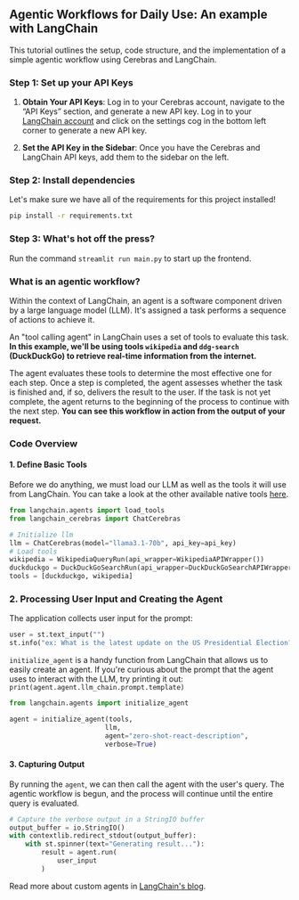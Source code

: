 ## Agentic Workflows for Daily Use: An example with LangChain

This tutorial outlines the setup, code structure, and the implementation of a simple agentic workflow using Cerebras and LangChain.

<!-- ![finished product](./alienMath.png) -->

### Step 1: Set up your API Keys

1. **Obtain Your API Keys**: Log in to your Cerebras account, navigate to the “API Keys” section, and generate a new API key. Log in to your [LangChain account](https://smith.langchain.com) and click on the settings cog in the bottom left corner to generate a new API key.

2. **Set the API Key in the Sidebar**: Once you have the Cerebras and LangChain API keys, add them to the sidebar on the left.

### Step 2: Install dependencies

Let's make sure we have all of the requirements for this project installed!
```bash
pip install -r requirements.txt
```

### Step 3: What's hot off the press?

Run the command `streamlit run main.py` to start up the frontend.

### What is an agentic workflow?
Within the context of LangChain, an agent is a software component driven by a large language model (LLM). It's assigned a task performs a sequence of actions to achieve it.

An "tool calling agent" in LangChain uses a set of tools to evaluate this task. **In this example, we'll be using tools `wikipedia` and `ddg-search` (DuckDuckGo) to retrieve real-time information from the internet.**

The agent evaluates these tools to determine the most effective one for each step. Once a step is completed, the agent assesses whether the task is finished and, if so, delivers the result to the user. If the task is not yet complete, the agent returns to the beginning of the process to continue with the next step. **You can see this workflow in action from the output of your request.**

### Code Overview

#### 1. Define Basic Tools

Before we do anything, we must load our LLM as well as the tools it will use from LangChain. You can take a look at the other available native tools [here](https://github.com/langchain-ai/langchain/blob/ccb9e3ee2d4ffde1bb33c6c0df0db87aff3341bf/libs/langchain/langchain/agents/load_tools.py#L409).

```python
from langchain.agents import load_tools
from langchain_cerebras import ChatCerebras

# Initialize llm
llm = ChatCerebras(model="llama3.1-70b", api_key=api_key)
# Load tools
wikipedia = WikipediaQueryRun(api_wrapper=WikipediaAPIWrapper())
duckduckgo = DuckDuckGoSearchRun(api_wrapper=DuckDuckGoSearchAPIWrapper())
tools = [duckduckgo, wikipedia]
```

### 2. Processing User Input and Creating the Agent

The application collects user input for the prompt:

```python
user = st.text_input("")
st.info("ex: What is the latest update on the US Presidential Election?")
```

`initialize_agent` is a handy function from LangChain that allows us to easily create an agent. If you're curious about the prompt that the agent uses to interact with the LLM, try printing it out: `print(agent.agent.llm_chain.prompt.template)`

```python
from langchain.agents import initialize_agent

agent = initialize_agent(tools,
                        llm,
                        agent="zero-shot-react-description",
                        verbose=True)
```

#### 3. Capturing Output

By running the `agent`, we can then call the agent with the user's query. The agentic workflow is begun, and the process will continue until the entire query is evaluated.

```python
# Capture the verbose output in a StringIO buffer
output_buffer = io.StringIO()
with contextlib.redirect_stdout(output_buffer):
    with st.spinner(text="Generating result..."):
        result = agent.run(
            user_input
        )
```

Read more about custom agents in [LangChain's blog](https://python.langchain.com/v0.1/docs/use_cases/tool_use/quickstart/#agents).
